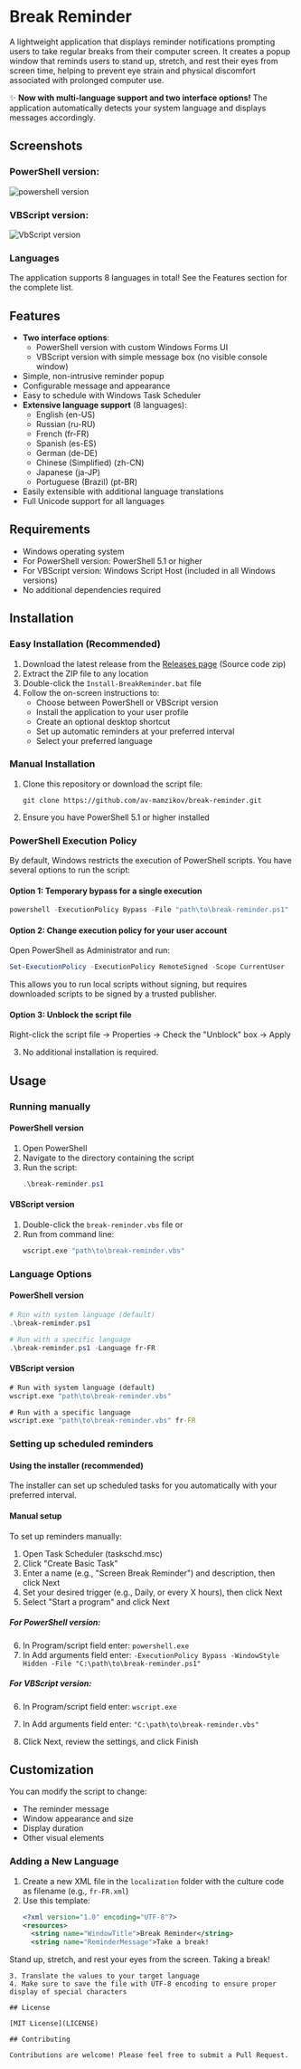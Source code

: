 # Break Reminder

A lightweight application that displays reminder notifications prompting users to take regular breaks from their computer screen. It creates a popup window that reminds users to stand up, stretch, and rest their eyes from screen time, helping to prevent eye strain and physical discomfort associated with prolonged computer use.

✨ **Now with multi-language support and two interface options!** The application automatically detects your system language and displays messages accordingly.

## Screenshots

### PowerShell version:

![powershell version](screenshots/ps.png)

### VBScript version:

![VbScript version](screenshots/vb.png)

### Languages
The application supports 8 languages in total! See the Features section for the complete list.

## Features

- **Two interface options**:
  - PowerShell version with custom Windows Forms UI
  - VBScript version with simple message box (no visible console window)
- Simple, non-intrusive reminder popup
- Configurable message and appearance
- Easy to schedule with Windows Task Scheduler
- **Extensive language support** (8 languages):
  - English (en-US)
  - Russian (ru-RU)
  - French (fr-FR)
  - Spanish (es-ES)
  - German (de-DE)
  - Chinese (Simplified) (zh-CN)
  - Japanese (ja-JP)
  - Portuguese (Brazil) (pt-BR)
- Easily extensible with additional language translations
- Full Unicode support for all languages

## Requirements

- Windows operating system
- For PowerShell version: PowerShell 5.1 or higher
- For VBScript version: Windows Script Host (included in all Windows versions)
- No additional dependencies required

## Installation

### Easy Installation (Recommended)

1. Download the latest release from the [Releases page](https://github.com/av-mamzikov/break-reminder/releases) (Source code zip)
2. Extract the ZIP file to any location
3. Double-click the `Install-BreakReminder.bat` file
4. Follow the on-screen instructions to:
   - Choose between PowerShell or VBScript version
   - Install the application to your user profile
   - Create an optional desktop shortcut
   - Set up automatic reminders at your preferred interval
   - Select your preferred language

### Manual Installation

1. Clone this repository or download the script file:
   ```
   git clone https://github.com/av-mamzikov/break-reminder.git
   ```
2. Ensure you have PowerShell 5.1 or higher installed

### PowerShell Execution Policy

By default, Windows restricts the execution of PowerShell scripts. You have several options to run the script:

#### Option 1: Temporary bypass for a single execution

```powershell
powershell -ExecutionPolicy Bypass -File "path\to\break-reminder.ps1"
```

#### Option 2: Change execution policy for your user account

Open PowerShell as Administrator and run:

```powershell
Set-ExecutionPolicy -ExecutionPolicy RemoteSigned -Scope CurrentUser
```

This allows you to run local scripts without signing, but requires downloaded scripts to be signed by a trusted publisher.

#### Option 3: Unblock the script file

Right-click the script file → Properties → Check the "Unblock" box → Apply

3. No additional installation is required.

## Usage

### Running manually

#### PowerShell version
1. Open PowerShell
2. Navigate to the directory containing the script
3. Run the script:
   ```powershell
   .\break-reminder.ps1
   ```

#### VBScript version
1. Double-click the `break-reminder.vbs` file
   or
2. Run from command line:
   ```cmd
   wscript.exe "path\to\break-reminder.vbs"
   ```

### Language Options

#### PowerShell version
```powershell
# Run with system language (default)
.\break-reminder.ps1

# Run with a specific language
.\break-reminder.ps1 -Language fr-FR
```

#### VBScript version
```cmd
# Run with system language (default)
wscript.exe "path\to\break-reminder.vbs"

# Run with a specific language
wscript.exe "path\to\break-reminder.vbs" fr-FR
```

### Setting up scheduled reminders

#### Using the installer (recommended)
The installer can set up scheduled tasks for you automatically with your preferred interval.

#### Manual setup
To set up reminders manually:

1. Open Task Scheduler (taskschd.msc)
2. Click "Create Basic Task"
3. Enter a name (e.g., "Screen Break Reminder") and description, then click Next
4. Set your desired trigger (e.g., Daily, or every X hours), then click Next
5. Select "Start a program" and click Next

##### For PowerShell version:
6. In Program/script field enter: `powershell.exe`
7. In Add arguments field enter: `-ExecutionPolicy Bypass -WindowStyle Hidden -File "C:\path\to\break-reminder.ps1"`

##### For VBScript version:
6. In Program/script field enter: `wscript.exe`
7. In Add arguments field enter: `"C:\path\to\break-reminder.vbs"`

8. Click Next, review the settings, and click Finish

## Customization

You can modify the script to change:
- The reminder message
- Window appearance and size
- Display duration
- Other visual elements

### Adding a New Language

1. Create a new XML file in the `localization` folder with the culture code as filename (e.g., `fr-FR.xml`)
2. Use this template:
   ```xml
   <?xml version="1.0" encoding="UTF-8"?>
   <resources>
     <string name="WindowTitle">Break Reminder</string>
     <string name="ReminderMessage">Take a break!

Stand up, stretch, and rest your eyes from the screen.</string>
     <string name="CloseButtonText">Taking a break!</string>
   </resources>
   ```
3. Translate the values to your target language
4. Make sure to save the file with UTF-8 encoding to ensure proper display of special characters

## License

[MIT License](LICENSE)

## Contributing

Contributions are welcome! Please feel free to submit a Pull Request.
